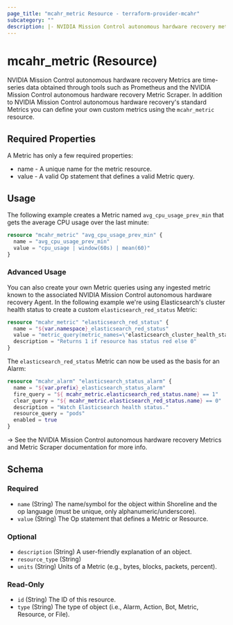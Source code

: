 ```yaml
---
page_title: "mcahr_metric Resource - terraform-provider-mcahr"
subcategory: ""
description: |- NVIDIA Mission Control autonomous hardware recovery metric. A periodic measurement of a system property.
---
```


# mcahr_metric (Resource)

NVIDIA Mission Control autonomous hardware recovery Metrics are time-series data obtained through tools such as Prometheus
and the NVIDIA Mission Control autonomous hardware recovery Metric Scraper. In addition to
NVIDIA Mission Control autonomous hardware recovery's standard Metrics you can define your own custom metrics using the `mcahr_metric`
resource.

## Required Properties

A Metric has only a few required properties:

- name - A unique name for the metric resource.
- value - A valid Op statement that defines a valid Metric query.

## Usage

The following example creates a Metric named `avg_cpu_usage_prev_min` that gets the average CPU usage over
the last minute:

```tf
resource "mcahr_metric" "avg_cpu_usage_prev_min" {
  name = "avg_cpu_usage_prev_min"
  value = "cpu_usage | window(60s) | mean(60)"
}
```

### Advanced Usage

You can also create your own Metric queries using any ingested metric known to the
associated NVIDIA Mission Control autonomous hardware recovery Agent. In the following example we're using Elasticsearch's cluster health status to
create a custom `elasticsearch_red_status` Metric:

```tf
resource "mcahr_metric" "elasticsearch_red_status" {
  name = "${var.namespace}_elasticsearch_red_status"
  value = "metric_query(metric_names=\"elasticsearch_cluster_health_status\") | color=\"red\""
  description = "Returns 1 if resource has status red else 0"
}
```

The `elasticsearch_red_status` Metric can now be used as the basis for an Alarm:

```tf
resource "mcahr_alarm" "elasticsearch_status_alarm" {
  name = "${var.prefix}_elasticsearch_status_alarm"
  fire_query = "${ mcahr_metric.elasticsearch_red_status.name} == 1"
  clear_query = "${ mcahr_metric.elasticsearch_red_status.name} == 0"
  description = "Watch Elasticsearch health status."
  resource_query = "pods"
  enabled = true
}
```

-> See the NVIDIA Mission Control autonomous hardware recovery Metrics and Metric Scraper documentation
for more info.

<!-- schema generated by tfplugindocs -->
## Schema

### Required

- `name` (String) The name/symbol for the object within Shoreline and the op language (must be unique, only alphanumeric/underscore).
- `value` (String) The Op statement that defines a Metric or Resource.

### Optional

- `description` (String) A user-friendly explanation of an object.
- `resource_type` (String)
- `units` (String) Units of a Metric (e.g., bytes, blocks, packets, percent).

### Read-Only

- `id` (String) The ID of this resource.
- `type` (String) The type of object (i.e., Alarm, Action, Bot, Metric, Resource, or File).

